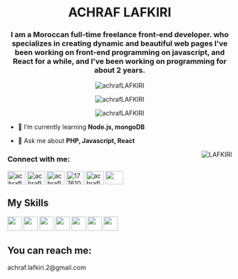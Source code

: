 <h1 align="center">ACHRAF LAFKIRI</h1>

<h3 align="center">
  I am a Moroccan full-time freelance front-end developer. who specializes in creating dynamic and beautiful web pages
I've been working on front-end programming on javascript, and React for a while, and I've been working on programming for about 2 years.
</h3>

<p></p><p></p>
<div align="center">
  <img src="https://komarev.com/ghpvc/?username=achrafLAFKIRI&style=for-the-badge&color=blueviolet" alt="achrafLAFKIRI" />
</div>
<p></p><p></p>

<div align="center">
<img src="https://github-profile-trophy.vercel.app/?username=achrafLAFKIRI&theme=dracula&title=Commits,Followers,Repositories,Stars&margin-w=10&margin-h=10&no-bg=true&no-frame=true&column=4" alt="achrafLAFKIRI" />
</div>
<p></p><p></p>
<div align="center">
<img src="https://github-profile-trophy.vercel.app/?username=achrafLAFKIRI&theme=dracula&title=MultiLanguage,Issues,PullRequest&margin-w=10&margin-h=10&no-bg=true&no-frame=true&column=3" alt="achrafLAFKIRI" />
</div>

- 🌱 I’m currently learning **Node.js, mongoDB**

- 💬 Ask me about **PHP, Javascript, React**

<img align="right" src="https://user-images.githubusercontent.com/63050133/156676671-d5b2e362-97d4-4404-9447-dd71ddfea82f.gif" alt="LAFKIRI" />

<h3 align="left">Connect with me:</h3>
<p align="left">
<a href="https://dev.to/achrafLAFKIRI" target="blank"><img align="center" src="https://raw.githubusercontent.com/rahuldkjain/github-profile-readme-generator/master/src/images/icons/Social/devto.svg" alt="achrafLAFKIRI" height="30" width="40" /></a>
<a href="https://twitter.com/achrafLAFKIRI" target="blank"><img align="center" src="https://raw.githubusercontent.com/rahuldkjain/github-profile-readme-generator/master/src/images/icons/Social/twitter.svg" alt="achrafLAFKIRI" height="30" width="40" /></a>
<a href="https://linkedin.com/in/achrafLAFKIRI" target="blank"><img align="center" src="https://raw.githubusercontent.com/rahuldkjain/github-profile-readme-generator/master/src/images/icons/Social/linked-in-alt.svg" alt="achrafLAFKIRI" height="30" width="40" /></a>
<a href="https://stackoverflow.com/users/17761023" target="blank"><img align="center" src="https://raw.githubusercontent.com/rahuldkjain/github-profile-readme-generator/master/src/images/icons/Social/stack-overflow.svg" alt="17761023" height="30" width="40" /></a>
<a href="https://fb.com/achrafLAFKIRI" target="blank"><img align="center" src="https://raw.githubusercontent.com/rahuldkjain/github-profile-readme-generator/master/src/images/icons/Social/facebook.svg" alt="achrafLAFKIRI" height="30" width="40" /></a>
<a href="https://www.youtube.com/c/achrafLAFKIRI" target="blank"><img align="center" src="https://raw.githubusercontent.com/rahuldkjain/github-profile-readme-generator/master/src/images/icons/Social/youtube.svg" alt="" height="30" width="40" /></a>
</p>




## My Skills

  <span><img width ='32px' src ='https://raw.githubusercontent.com/rahulbanerjee26/githubAboutMeGenerator/main/icons/html.svg'></span>
  <span><img width ='32px' src ='https://raw.githubusercontent.com/rahulbanerjee26/githubAboutMeGenerator/main/icons/css.svg'></span>
  <span><img width ='32px' src ='https://raw.githubusercontent.com/rahulbanerjee26/githubAboutMeGenerator/main/icons/javascript.svg'></span>
  <span><img width ='32px' src ='https://raw.githubusercontent.com/rahulbanerjee26/githubAboutMeGenerator/main/icons/reactjs.svg'></span> 
  <span><img width ='32px' src ='https://raw.githubusercontent.com/rahulbanerjee26/githubAboutMeGenerator/main/icons/sass.svg'></span>
  <span><img width ='32px' src ='https://raw.githubusercontent.com/rahulbanerjee26/githubAboutMeGenerator/main/icons/mysql.svg'></span>
  <span><img width ='32px' src ='https://raw.githubusercontent.com/rahulbanerjee26/githubAboutMeGenerator/main/icons/figma.svg'></span> 
  

## You can reach me:
<p>achraf.lafkiri.2@gmail.com</p>

